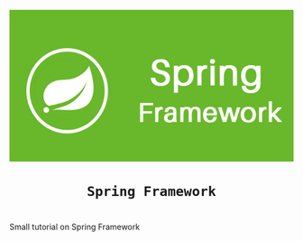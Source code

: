 <h1 align="center">
	<br><img src="logo.png" alt="logo"><br>

	Spring Framework
</h1>


#

Small tutorial on Spring Framework


